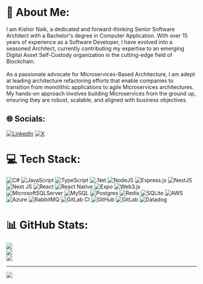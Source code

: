 # 💫 About Me:
I am Kishor Naik, a dedicated and forward-thinking Senior Software Architect with a Bachelor's degree in Computer Application. With over 15 years of experience as a Software Developer, I have evolved into a seasoned Architect, currently contributing my expertise to an emerging Digital Asset Self-Custody organization in the cutting-edge field of Blockchain.<br><br>As a passionate advocate for Microservices-Based Architecture, I am adept at leading architecture refactoring efforts that enable companies to transition from monolithic applications to agile Microservices architectures. My hands-on approach involves building Microservices from the ground up, ensuring they are robust, scalable, and aligned with business objectives.


## 🌐 Socials:
[![LinkedIn](https://img.shields.io/badge/LinkedIn-%230077B5.svg?logo=linkedin&logoColor=white)](https://linkedin.com/in/kishor-naik-28709987) [![X](https://img.shields.io/badge/X-black.svg?logo=X&logoColor=white)](https://x.com/@kishornaik011) 

# 💻 Tech Stack:
![C#](https://img.shields.io/badge/c%23-%23239120.svg?style=for-the-badge&logo=csharp&logoColor=white) ![JavaScript](https://img.shields.io/badge/javascript-%23323330.svg?style=for-the-badge&logo=javascript&logoColor=%23F7DF1E) ![TypeScript](https://img.shields.io/badge/typescript-%23007ACC.svg?style=for-the-badge&logo=typescript&logoColor=white) ![.Net](https://img.shields.io/badge/.NET-5C2D91?style=for-the-badge&logo=.net&logoColor=white) ![NodeJS](https://img.shields.io/badge/node.js-6DA55F?style=for-the-badge&logo=node.js&logoColor=white) ![Express.js](https://img.shields.io/badge/express.js-%23404d59.svg?style=for-the-badge&logo=express&logoColor=%2361DAFB) ![NestJS](https://img.shields.io/badge/nestjs-%23E0234E.svg?style=for-the-badge&logo=nestjs&logoColor=white) ![Next JS](https://img.shields.io/badge/Next-black?style=for-the-badge&logo=next.js&logoColor=white) ![React](https://img.shields.io/badge/react-%2320232a.svg?style=for-the-badge&logo=react&logoColor=%2361DAFB) ![React Native](https://img.shields.io/badge/react_native-%2320232a.svg?style=for-the-badge&logo=react&logoColor=%2361DAFB) ![Expo](https://img.shields.io/badge/expo-1C1E24?style=for-the-badge&logo=expo&logoColor=#D04A37) ![Web3.js](https://img.shields.io/badge/web3.js-F16822?style=for-the-badge&logo=web3.js&logoColor=white) ![MicrosoftSQLServer](https://img.shields.io/badge/Microsoft%20SQL%20Server-CC2927?style=for-the-badge&logo=microsoft%20sql%20server&logoColor=white) ![MySQL](https://img.shields.io/badge/mysql-4479A1.svg?style=for-the-badge&logo=mysql&logoColor=white) ![Postgres](https://img.shields.io/badge/postgres-%23316192.svg?style=for-the-badge&logo=postgresql&logoColor=white) ![Redis](https://img.shields.io/badge/redis-%23DD0031.svg?style=for-the-badge&logo=redis&logoColor=white) ![SQLite](https://img.shields.io/badge/sqlite-%2307405e.svg?style=for-the-badge&logo=sqlite&logoColor=white) ![AWS](https://img.shields.io/badge/AWS-%23FF9900.svg?style=for-the-badge&logo=amazon-aws&logoColor=white) ![Azure](https://img.shields.io/badge/azure-%230072C6.svg?style=for-the-badge&logo=microsoftazure&logoColor=white) ![RabbitMQ](https://img.shields.io/badge/rabbitmq-FF6600?style=for-the-badge&logo=rabbitmq&logoColor=white)  ![GitLab CI](https://img.shields.io/badge/gitlab%20CI-%23181717.svg?style=for-the-badge&logo=gitlab&logoColor=white) ![GitHub](https://img.shields.io/badge/github-%23121011.svg?style=for-the-badge&logo=github&logoColor=white) ![GitLab](https://img.shields.io/badge/gitlab-%23181717.svg?style=for-the-badge&logo=gitlab&logoColor=white) ![Datadog](https://img.shields.io/badge/datadog-%23632CA6.svg?style=for-the-badge&logo=datadog&logoColor=white)
# 📊 GitHub Stats:
![](https://github-readme-stats.vercel.app/api?username=KishorNaik&theme=dark&hide_border=false&include_all_commits=true&count_private=true)<br/>
![](https://github-readme-streak-stats.herokuapp.com/?user=KishorNaik&theme=dark&hide_border=false)<br/>
![](https://github-readme-stats.vercel.app/api/top-langs/?username=KishorNaik&theme=dark&hide_border=false&include_all_commits=true&count_private=true&layout=compact)

---
[![](https://visitcount.itsvg.in/api?id=KishorNaik&icon=0&color=0)](https://visitcount.itsvg.in)

<!-- Proudly created with GPRM ( https://gprm.itsvg.in ) -->
